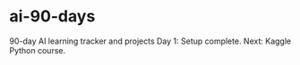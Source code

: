 # ai-90-days
90-day AI learning tracker and projects
Day 1: Setup complete. Next: Kaggle Python course.
